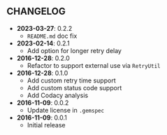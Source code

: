 CHANGELOG
---------
- **2023-03-27**: 0.2.2
  - `README.md` doc fix
- **2023-02-14**: 0.2.1
  - Add option for longer retry delay
- **2016-12-28**: 0.2.0
  - Refactor to support external use via `RetryUtil`
- **2016-12-28**: 0.1.0
  - Add custom retry time support
  - Add custom status code support
  - Add Codacy analysis
- **2016-11-09**: 0.0.2
  - Update license in `.gemspec`
- **2016-11-09**: 0.0.1
  - Initial release

